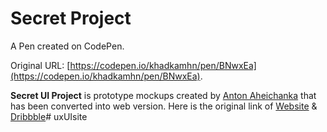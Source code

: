 # Secret Project

A Pen created on CodePen.

Original URL: [https://codepen.io/khadkamhn/pen/BNwxEa](https://codepen.io/khadkamhn/pen/BNwxEa).

**Secret UI Project** is prototype mockups created by  [Anton Aheichanka](https://dribbble.com/madebyanton "Author") that has been converted into web version. Here is the original link of 
[Website](http://www.invisionapp.com/do "InvisionApp") &
[Dribbble](https://dribbble.com/shots/1928064-Secret-Project "Dribbble  Shot")# uxUIsite

